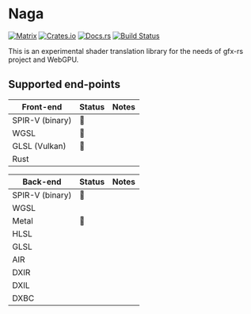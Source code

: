 # Naga

[![Matrix](https://img.shields.io/badge/Matrix-%23naga%3Amatrix.org-blueviolet.svg)](https://matrix.to/#/#naga:matrix.org)
[![Crates.io](https://img.shields.io/crates/v/naga.svg?label=naga)](https://crates.io/crates/naga)
[![Docs.rs](https://docs.rs/naga/badge.svg)](https://docs.rs/naga)
[![Build Status](https://github.com/gfx-rs/naga/workflows/pipeline/badge.svg)](https://github.com/gfx-rs/naga/actions)

This is an experimental shader translation library for the needs of gfx-rs project and WebGPU.

## Supported end-points

Front-end       |       Status       | Notes |
--------------- | ------------------ | ----- |
SPIR-V (binary) | :construction:     |       |
WGSL            | :construction:     |       |
GLSL (Vulkan)   | :construction:     |       |
Rust            |                    |       |

Back-end        |       Status       | Notes |
--------------- | ------------------ | ----- |
SPIR-V (binary) | :construction:     |       |
WGSL            |                    |       |
Metal           | :construction:     |       |
HLSL            |                    |       |
GLSL            |                    |       |
AIR             |                    |       |
DXIR            |                    |       |
DXIL            |                    |       |
DXBC            |                    |       |

